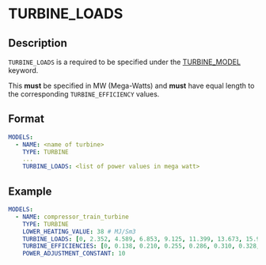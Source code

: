 # TURBINE_LOADS

## Description

`TURBINE_LOADS` is a required to be specified under the [TURBINE_MODEL](/about/references/keywords/TURBINE_MODEL.md) keyword.

This **must** be specified in MW (Mega-Watts) and **must** have equal length to the corresponding `TURBINE_EFFICIENCY` values.

## Format

~~~~yaml
MODELS:
  - NAME: <name of turbine>
    TYPE: TURBINE
    ...
    TURBINE_LOADS: <list of power values in mega watt>
~~~~

## Example

~~~~yaml
MODELS:
  - NAME: compressor_train_turbine
    TYPE: TURBINE
    LOWER_HEATING_VALUE: 38 # MJ/Sm3
    TURBINE_LOADS: [0, 2.352, 4.589, 6.853, 9.125, 11.399, 13.673, 15.947, 18.223, 20.496, 22.767] # MW
    TURBINE_EFFICIENCIES: [0, 0.138, 0.210, 0.255, 0.286, 0.310, 0.328, 0.342, 0.353, 0.360, 0.362]
    POWER_ADJUSTMENT_CONSTANT: 10
~~~~
